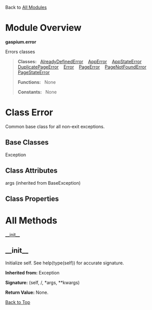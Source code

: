 Back to [All Modules](https://github.com/pyrustic/gaspium/blob/master/docs/modules/README.md#readme)

# Module Overview

**gaspium.error**
 
Errors classes

> **Classes:** &nbsp; [AlreadyDefinedError](https://github.com/pyrustic/gaspium/blob/master/docs/modules/content/gaspium.error/content/classes/AlreadyDefinedError.md#class-alreadydefinederror) &nbsp;&nbsp; [AppError](https://github.com/pyrustic/gaspium/blob/master/docs/modules/content/gaspium.error/content/classes/AppError.md#class-apperror) &nbsp;&nbsp; [AppStateError](https://github.com/pyrustic/gaspium/blob/master/docs/modules/content/gaspium.error/content/classes/AppStateError.md#class-appstateerror) &nbsp;&nbsp; [DuplicatePageError](https://github.com/pyrustic/gaspium/blob/master/docs/modules/content/gaspium.error/content/classes/DuplicatePageError.md#class-duplicatepageerror) &nbsp;&nbsp; [Error](https://github.com/pyrustic/gaspium/blob/master/docs/modules/content/gaspium.error/content/classes/Error.md#class-error) &nbsp;&nbsp; [PageError](https://github.com/pyrustic/gaspium/blob/master/docs/modules/content/gaspium.error/content/classes/PageError.md#class-pageerror) &nbsp;&nbsp; [PageNotFoundError](https://github.com/pyrustic/gaspium/blob/master/docs/modules/content/gaspium.error/content/classes/PageNotFoundError.md#class-pagenotfounderror) &nbsp;&nbsp; [PageStateError](https://github.com/pyrustic/gaspium/blob/master/docs/modules/content/gaspium.error/content/classes/PageStateError.md#class-pagestateerror)
>
> **Functions:** &nbsp; None
>
> **Constants:** &nbsp; None

# Class Error
Common base class for all non-exit exceptions.

## Base Classes
Exception

## Class Attributes
args (inherited from BaseException)

## Class Properties


# All Methods
[\_\_init\_\_](#__init__)

## \_\_init\_\_
Initialize self.  See help(type(self)) for accurate signature.

**Inherited from:** Exception

**Signature:** (self, /, \*args, \*\*kwargs)





**Return Value:** None.

[Back to Top](#module-overview)



